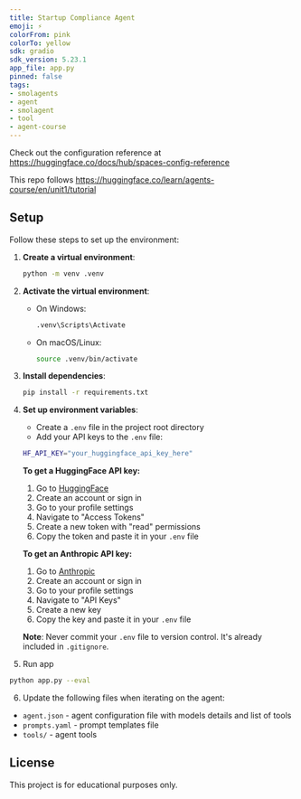 ```yaml
---
title: Startup Compliance Agent
emoji: ⚡   
colorFrom: pink
colorTo: yellow
sdk: gradio
sdk_version: 5.23.1
app_file: app.py
pinned: false
tags:
- smolagents
- agent
- smolagent
- tool
- agent-course
---
```


Check out the configuration reference at https://huggingface.co/docs/hub/spaces-config-reference

This repo follows https://huggingface.co/learn/agents-course/en/unit1/tutorial


## Setup

Follow these steps to set up the environment:

1. **Create a virtual environment**:
    ```bash
    python -m venv .venv
    ```

2. **Activate the virtual environment**:
    - On Windows:
      ```bash
      .venv\Scripts\Activate
      ```
    - On macOS/Linux:
      ```bash
      source .venv/bin/activate
      ```

3. **Install dependencies**:
    ```bash
    pip install -r requirements.txt    
    ```

4. **Set up environment variables**:
    - Create a `.env` file in the project root directory
    - Add your API keys to the `.env` file:
    ```bash
    HF_API_KEY="your_huggingface_api_key_here"
    ```
    
    **To get a HuggingFace API key:**
    1. Go to [HuggingFace](https://huggingface.co/)
    2. Create an account or sign in
    3. Go to your profile settings
    4. Navigate to "Access Tokens"
    5. Create a new token with "read" permissions
    6. Copy the token and paste it in your `.env` file

    **To get an Anthropic API key:**
    1. Go to [Anthropic](https://console.anthropic.com/)    
    2. Create an account or sign in
    3. Go to your profile settings
    4. Navigate to "API Keys"
    5. Create a new key
    6. Copy the key and paste it in your `.env` file
    
    **Note**: Never commit your `.env` file to version control. It's already included in `.gitignore`.

5. Run app

```bash
python app.py --eval
```

6. Update the following files when iterating on the agent:

- `agent.json` - agent configuration file with models details and list of tools
- `prompts.yaml` - prompt templates file
- `tools/` - agent tools

## License

This project is for educational purposes only.
